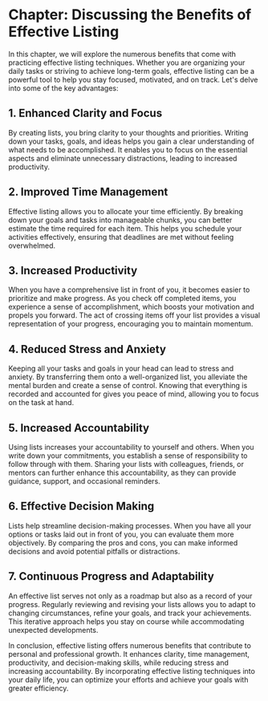 Chapter: Discussing the Benefits of Effective Listing
=====================================================

In this chapter, we will explore the numerous benefits that come with practicing effective listing techniques. Whether you are organizing your daily tasks or striving to achieve long-term goals, effective listing can be a powerful tool to help you stay focused, motivated, and on track. Let's delve into some of the key advantages:

1\. Enhanced Clarity and Focus
-----------------------------

By creating lists, you bring clarity to your thoughts and priorities. Writing down your tasks, goals, and ideas helps you gain a clear understanding of what needs to be accomplished. It enables you to focus on the essential aspects and eliminate unnecessary distractions, leading to increased productivity.

2\. Improved Time Management
---------------------------

Effective listing allows you to allocate your time efficiently. By breaking down your goals and tasks into manageable chunks, you can better estimate the time required for each item. This helps you schedule your activities effectively, ensuring that deadlines are met without feeling overwhelmed.

3\. Increased Productivity
-------------------------

When you have a comprehensive list in front of you, it becomes easier to prioritize and make progress. As you check off completed items, you experience a sense of accomplishment, which boosts your motivation and propels you forward. The act of crossing items off your list provides a visual representation of your progress, encouraging you to maintain momentum.

4\. Reduced Stress and Anxiety
-----------------------------

Keeping all your tasks and goals in your head can lead to stress and anxiety. By transferring them onto a well-organized list, you alleviate the mental burden and create a sense of control. Knowing that everything is recorded and accounted for gives you peace of mind, allowing you to focus on the task at hand.

5\. Increased Accountability
---------------------------

Using lists increases your accountability to yourself and others. When you write down your commitments, you establish a sense of responsibility to follow through with them. Sharing your lists with colleagues, friends, or mentors can further enhance this accountability, as they can provide guidance, support, and occasional reminders.

6\. Effective Decision Making
----------------------------

Lists help streamline decision-making processes. When you have all your options or tasks laid out in front of you, you can evaluate them more objectively. By comparing the pros and cons, you can make informed decisions and avoid potential pitfalls or distractions.

7\. Continuous Progress and Adaptability
---------------------------------------

An effective list serves not only as a roadmap but also as a record of your progress. Regularly reviewing and revising your lists allows you to adapt to changing circumstances, refine your goals, and track your achievements. This iterative approach helps you stay on course while accommodating unexpected developments.

In conclusion, effective listing offers numerous benefits that contribute to personal and professional growth. It enhances clarity, time management, productivity, and decision-making skills, while reducing stress and increasing accountability. By incorporating effective listing techniques into your daily life, you can optimize your efforts and achieve your goals with greater efficiency.
